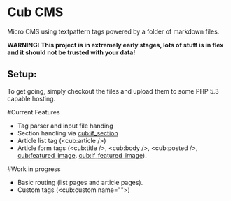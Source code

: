 Cub CMS
=======

Micro CMS using textpattern tags powered by a folder of markdown files.

__WARNING: This project is in extremely early stages, lots of stuff is in flex and it should not be trusted with your data!__

Setup:
------
To get going, simply checkout the files and upload them to some PHP 5.3 capable hosting. 

#Current Features

* Tag parser and input file handing
* Section handling via <cub:if_section>
* Article list tag (<cub:article />)
* Article form tags (<cub:title />, <cub:body />, <cub:posted />, <cub:featured_image>. <cub:if_featured_image>).


#Work in progress
* Basic routing (list pages and article pages).
* Custom tags (<cub:custom name="">)